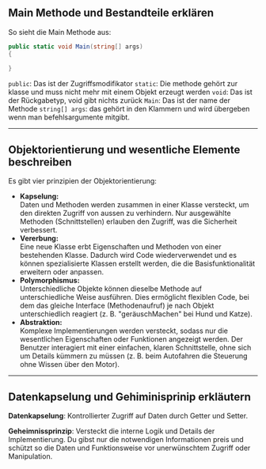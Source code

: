 ## Main Methode und Bestandteile erklären

So sieht die Main Methode aus:

```csharp
public static void Main(string[] args)
{
	
}
```

`public`: Das ist der Zugriffsmodifikator 
`static`: Die methode gehört zur klasse und muss nicht mehr mit einem Objekt erzeugt werden
`void`: Das ist der Rückgabetyp, void gibt nichts zurück
`Main`: Das ist der name der Methode
`string[] args`: das gehört in den Klammern und wird übergeben wenn man befehlsargumente mitgibt.

---
## Objektorientierung und wesentliche Elemente beschreiben

Es gibt vier prinzipien der Objektorientierung:

- **Kapselung:**  
    Daten und Methoden werden zusammen in einer Klasse versteckt, um den direkten Zugriff von aussen zu verhindern. Nur ausgewählte Methoden (Schnittstellen) erlauben den Zugriff, was die Sicherheit verbessert.
- **Vererbung:**  
    Eine neue Klasse erbt Eigenschaften und Methoden von einer bestehenden Klasse. Dadurch wird Code wiederverwendet und es können spezialisierte Klassen erstellt werden, die die Basisfunktionalität erweitern oder anpassen.
- **Polymorphismus:**  
    Unterschiedliche Objekte können dieselbe Methode auf unterschiedliche Weise ausführen. Dies ermöglicht flexiblen Code, bei dem das gleiche Interface (Methodenaufruf) je nach Objekt unterschiedlich reagiert (z. B. "geräuschMachen" bei Hund und Katze).
- **Abstraktion:**  
    Komplexe Implementierungen werden versteckt, sodass nur die wesentlichen Eigenschaften oder Funktionen angezeigt werden. Der Benutzer interagiert mit einer einfachen, klaren Schnittstelle, ohne sich um Details kümmern zu müssen (z. B. beim Autofahren die Steuerung ohne Wissen über den Motor).

---

## Datenkapselung und Gehiminisprinip erkläutern

**Datenkapselung**: Kontrollierter Zugriff auf Daten durch Getter und Setter.

**Geheimnissprinzip**: Versteckt die interne Logik und Details der Implementierung. Du gibst nur die notwendigen Informationen preis und schützt so die Daten und Funktionsweise vor unerwünschtem Zugriff oder Manipulation.